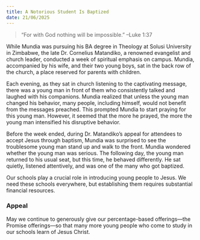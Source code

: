 ```yaml
---
title: A Notorious Student Is Baptized
date: 21/06/2025
---
```


> <p></p>
> “For with God nothing will be impossible.” –Luke 1:37

While Mundia was pursuing his BA degree in Theology at Solusi University in Zimbabwe, the late Dr. Cornelius Matandiko, a renowned evangelist and church leader, conducted a week of spiritual emphasis on campus. Mundia, accompanied by his wife, and their two young boys, sat in the back row of the church, a place reserved for parents with children.

Each evening, as they sat in church listening to the captivating message, there was a young man in front of them who consistently talked and laughed with his companions. Mundia realized that unless the young man changed his behavior, many people, including himself, would not benefit from the messages preached. This prompted Mundia to start praying for this young man. However, it seemed that the more he prayed, the more the young man intensified his disruptive behavior.

Before the week ended, during Dr. Matandiko’s appeal for attendees to accept Jesus through baptism, Mundia was surprised to see the troublesome young man stand up and walk to the front. Mundia wondered whether the young man was serious. The following day, the young man returned to his usual seat, but this time, he behaved differently. He sat quietly, listened attentively, and was one of the many who got baptized.

Our schools play a crucial role in introducing young people to Jesus. We need these schools everywhere, but establishing them requires substantial financial resources.

### Appeal

May we continue to generously give our percentage-based offerings—the Promise offerings—so that many more young people who come to study in our schools learn of Jesus Christ.